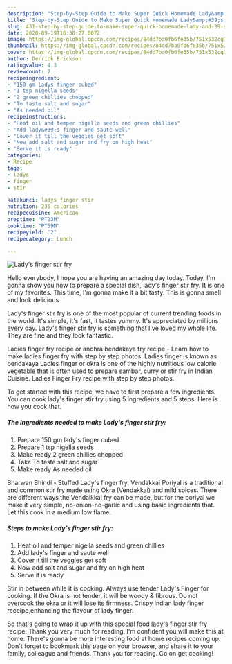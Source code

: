 ```yaml
---
description: "Step-by-Step Guide to Make Super Quick Homemade Lady&amp;#39;s finger stir fry"
title: "Step-by-Step Guide to Make Super Quick Homemade Lady&amp;#39;s finger stir fry"
slug: 431-step-by-step-guide-to-make-super-quick-homemade-lady-and-39-s-finger-stir-fry
date: 2020-09-19T16:38:27.007Z
image: https://img-global.cpcdn.com/recipes/84dd7ba0fb6fe35b/751x532cq70/ladys-finger-stir-fry-recipe-main-photo.jpg
thumbnail: https://img-global.cpcdn.com/recipes/84dd7ba0fb6fe35b/751x532cq70/ladys-finger-stir-fry-recipe-main-photo.jpg
cover: https://img-global.cpcdn.com/recipes/84dd7ba0fb6fe35b/751x532cq70/ladys-finger-stir-fry-recipe-main-photo.jpg
author: Derrick Erickson
ratingvalue: 4.3
reviewcount: 7
recipeingredient:
- "150 gm ladys finger cubed"
- "1 tsp nigella seeds"
- "2 green chillies chopped"
- "To taste salt and sugar"
- "As needed oil"
recipeinstructions:
- "Heat oil and temper nigella seeds and green chillies"
- "Add lady&#39;s finger and saute well"
- "Cover it till the veggies get soft"
- "Now add salt and sugar and fry on high heat"
- "Serve it is ready"
categories:
- Recipe
tags:
- ladys
- finger
- stir

katakunci: ladys finger stir 
nutrition: 235 calories
recipecuisine: American
preptime: "PT23M"
cooktime: "PT59M"
recipeyield: "2"
recipecategory: Lunch

---
```



![Lady&#39;s finger stir fry](https://img-global.cpcdn.com/recipes/84dd7ba0fb6fe35b/751x532cq70/ladys-finger-stir-fry-recipe-main-photo.jpg)

Hello everybody, I hope you are having an amazing day today. Today, I'm gonna show you how to prepare a special dish, lady&#39;s finger stir fry. It is one of my favorites. This time, I'm gonna make it a bit tasty. This is gonna smell and look delicious.

Lady&#39;s finger stir fry is one of the most popular of current trending foods in the world. It's simple, it's fast, it tastes yummy. It's appreciated by millions every day. Lady&#39;s finger stir fry is something that I've loved my whole life. They are fine and they look fantastic.

Ladies finger fry recipe or andhra bendakaya fry recipe - Learn how to make ladies finger fry with step by step photos. Ladies finger is known as bendakaya Ladies finger or okra is one of the highly nutritious low calorie vegetable that is often used to prepare sambar, curry or stir fry in Indian Cuisine. Ladies Finger Fry recipe with step by step photos.


To get started with this recipe, we have to first prepare a few ingredients. You can cook lady&#39;s finger stir fry using 5 ingredients and 5 steps. Here is how you cook that.

<!--inarticleads1-->

##### The ingredients needed to make Lady&#39;s finger stir fry:

1. Prepare 150 gm lady&#39;s finger cubed
1. Prepare 1 tsp nigella seeds
1. Make ready 2 green chillies chopped
1. Take To taste salt and sugar
1. Make ready As needed oil


Bharwan Bhindi - Stuffed Lady&#39;s finger fry. Vendakkai Poriyal is a traditional and common stir fry made using Okra (Vendakkai) and mild spices. There are different ways the Vendaikkai fry can be made, but for the poriyal we make it very simple, no-onion-no-garlic and using basic ingredients that. Let this cook in a medium low flame. 

<!--inarticleads2-->

##### Steps to make Lady&#39;s finger stir fry:

1. Heat oil and temper nigella seeds and green chillies
1. Add lady&#39;s finger and saute well
1. Cover it till the veggies get soft
1. Now add salt and sugar and fry on high heat
1. Serve it is ready


Stir in between while it is cooking. Always use tender Lady&#39;s Finger for cooking. If the Okra is not tender, it will be woody &amp; fibrous. Do not overcook the okra or it will lose its firmness. Crispy Indian lady finger receipe,enhancing the flavour of lady finger. 

So that's going to wrap it up with this special food lady&#39;s finger stir fry recipe. Thank you very much for reading. I'm confident you will make this at home. There's gonna be more interesting food at home recipes coming up. Don't forget to bookmark this page on your browser, and share it to your family, colleague and friends. Thank you for reading. Go on get cooking!
